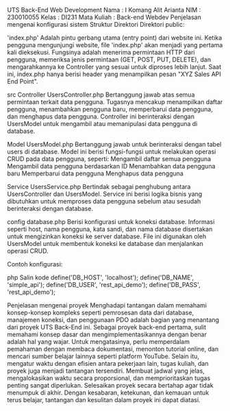 UTS Back-End Web Development
Nama : I Komang Alit Arianta
NIM : 230010055
Kelas : DI231
Mata Kuliah : Back-end Webdev
Penjelasan mengenai konfigurasi sistem
Struktur Direktori
Direktori public:

'index.php' Adalah pintu gerbang utama (entry point) dari website ini. Ketika pengguna mengunjungi website, file 'index.php' akan menjadi yang pertama kali dieksekusi. Fungsinya adalah menerima permintaan HTTP dari pengguna, memeriksa jenis permintaan (GET, POST, PUT, DELETE), dan mengarahkannya ke Controller yang sesuai untuk diproses lebih lanjut. Saat ini, index.php hanya berisi header yang menampilkan pesan "XYZ Sales API End Point".

src
Controller
UsersController.php
Bertanggung jawab atas semua permintaan terkait data pengguna. Tugasnya mencakup menampilkan daftar pengguna, menambahkan pengguna baru, memperbarui data pengguna, dan menghapus data pengguna. Controller ini berinteraksi dengan UsersModel untuk mengambil atau memanipulasi data pengguna di database.

Model
UsersModel.php
Bertanggung jawab untuk berinteraksi dengan tabel users di database. Model ini berisi fungsi-fungsi untuk melakukan operasi CRUD pada data pengguna, seperti:
Mengambil daftar semua pengguna
Mengambil data pengguna berdasarkan ID
Menambahkan data pengguna baru
Memperbarui data pengguna
Menghapus data pengguna

Service
UsersService.php
Bertindak sebagai penghubung antara UsersController dan UsersModel. Service ini berisi logika bisnis yang dibutuhkan untuk memproses data pengguna sebelum atau sesudah berinteraksi dengan database.

config
database.php
Berisi konfigurasi untuk koneksi database. Informasi seperti host, nama pengguna, kata sandi, dan nama database disertakan untuk mengizinkan koneksi ke server database. File ini digunakan oleh UsersModel untuk membentuk koneksi ke database dan menjalankan operasi CRUD.

Contoh konfigurasi:

php
Salin kode
define('DB_HOST', 'localhost');
define('DB_NAME', 'simple_api');
define('DB_USER', 'rest_api_demo');
define('DB_PASS', 'rest_api_demo');

Penjelasan mengenai proyek
Menghadapi tantangan dalam memahami konsep-konsep kompleks seperti pemrosesan data dari database, manajemen koneksi, dan penggunaan PDO adalah bagian yang menantang dari proyek UTS Back-End ini. Sebagai proyek back-end pertama, sulit memahami konsep dasar dan mengimplementasikannya dengan benar adalah hal yang wajar. Untuk mengatasinya, perlu memperdalam pemahaman dengan membaca dokumentasi, menonton tutorial online, dan mencari sumber belajar lainnya seperti platform YouTube. Selain itu, mengatur waktu dengan efisien antara pekerjaan lain, tugas kuliah, dan proyek juga menjadi tantangan tersendiri. Membuat jadwal yang jelas, mengalokasikan waktu secara proporsional, dan memprioritaskan tugas penting sangat diperlukan. Selesaikan proyek secara bertahap agar tidak menumpuk di akhir. Dengan kesabaran, ketekunan, dan kemauan untuk terus belajar, tantangan dan kesulitan dalam proyek ini dapat diatasi.